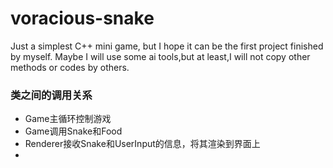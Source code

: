 # voracious-snake
Just a simplest C++ mini game, but I hope it can be the first project finished by myself. Maybe I will use some ai tools,but at least,I will not copy other methods or codes by others.

### 类之间的调用关系
- Game主循环控制游戏
- Game调用Snake和Food
- Renderer接收Snake和UserInput的信息，将其渲染到界面上
- 